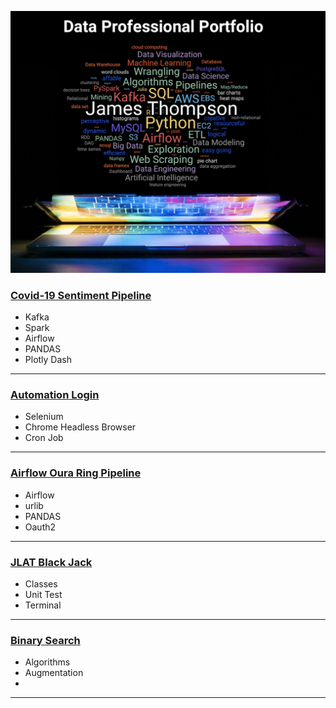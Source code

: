 ![JLAT_Word_Cloud](img/data_professional_portflio.png)  
  
### [Covid-19 Sentiment Pipeline](https://github.com/jlat07/DataZCW-Final-Project/tree/dev)   

- Kafka
- Spark
- Airflow
- PANDAS 
- Plotly Dash   
  

---
### [Automation Login](https://github.com/jlat07/Automation-Login)  
  
- Selenium  
- Chrome Headless Browser  
- Cron Job   

---
### [Airflow Oura Ring Pipeline](https://github.com/jlat07/airflow_home)  

- Airflow  
- urlib 
- PANDAS  
- Oauth2  
  

---
### [JLAT Black Jack](https://github.com/jlat07/PythonFundamentals.Labs.BlackJack)   
  
- Classes  
- Unit Test  
- Terminal 
  

---
### [Binary Search](https://github.com/jlat07/PythonFundamentals.Exercises.Algos)   

- Algorithms 
- Augmentation
- 

---
<!-- ### [Future Project]()  
![Image](src)  
  
-   -->